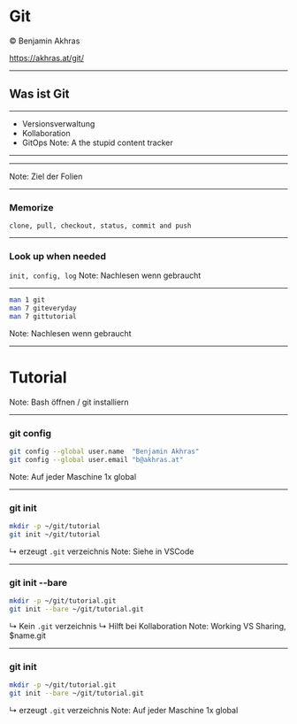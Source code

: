 # Git

© Benjamin Akhras

https://akhras.at/git/

---

## Was ist Git

----

* Versionsverwaltung
* Kollaboration
* GitOps
Note: A the stupid content tracker

----

<!-- .slide: data-background-image="static/git_lc.png" data-background-size="contain" -->

---


<!-- .slide: data-background-image="static/git1.jpg" data-background-size="contain" -->
Note: Ziel der Folien

---

### Memorize

`clone, pull, checkout, status, commit and push`

---

### Look up when needed

`init, config, log`
Note: Nachlesen wenn gebraucht

----

```bash
man 1 git
man 7 giteveryday
man 7 gittutorial
```
Note: Nachlesen wenn gebraucht

---

# Tutorial
Note: Bash öffnen / git installiern

---

### git config

```bash
git config --global user.name  "Benjamin Akhras"
git config --global user.email "b@akhras.at"
```
Note: Auf jeder Maschine 1x global

---

### git init

```bash
mkdir -p ~/git/tutorial
git init ~/git/tutorial
```
↳ erzeugt `.git` verzeichnis
Note: Siehe in VSCode

----

### git init --bare

```bash
mkdir -p ~/git/tutorial.git
git init --bare ~/git/tutorial.git
```
↳ Kein `.git` verzeichnis
↳ Hilft bei Kollaboration
Note: Working VS Sharing, $name.git

---

### git init

```bash
mkdir -p ~/git/tutorial.git
git init --bare ~/git/tutorial.git
```
↳ erzeugt `.git` verzeichnis
Note: Auf jeder Maschine 1x global